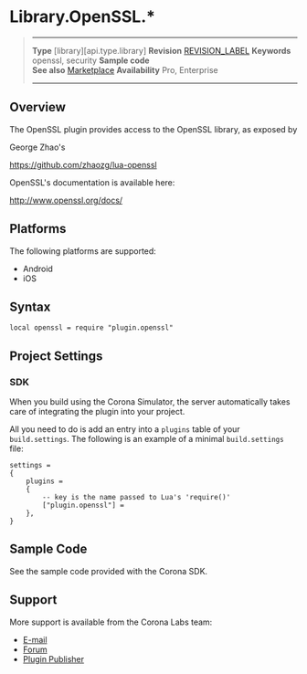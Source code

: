 # Library.OpenSSL.*

> --------------------- ------------------------------------------------------------------------------------------
> __Type__              [library][api.type.library]
> __Revision__          [REVISION_LABEL](REVISION_URL)
> __Keywords__          openssl, security
> __Sample code__       
> __See also__          [Marketplace](http://www.coronalabs.com/store/plugin)
> __Availability__      Pro, Enterprise
> --------------------- ------------------------------------------------------------------------------------------

## Overview

The OpenSSL plugin provides access to the OpenSSL library, as exposed by

George Zhao's

https://github.com/zhaozg/lua-openssl

OpenSSL's documentation is available here:

http://www.openssl.org/docs/

## Platforms

The following platforms are supported:

* Android
* iOS

## Syntax

	local openssl = require "plugin.openssl"

## Project Settings

### SDK

When you build using the Corona Simulator, the server automatically takes care of integrating the plugin into your project. 

All you need to do is add an entry into a `plugins` table of your `build.settings`. The following is an example of a minimal `build.settings` file:

``````
settings =
{
	plugins =
	{
		-- key is the name passed to Lua's 'require()'
		["plugin.openssl"] =
	},		
}
``````

## Sample Code

See the sample code provided with the Corona SDK.

## Support

More support is available from the Corona Labs team:

* [E-mail](mailto://sean@coronalabs.com)
* [Forum](http://forum.coronalabs.com/plugin/openssl)
* [Plugin Publisher](http://www.coronalabs.com)
